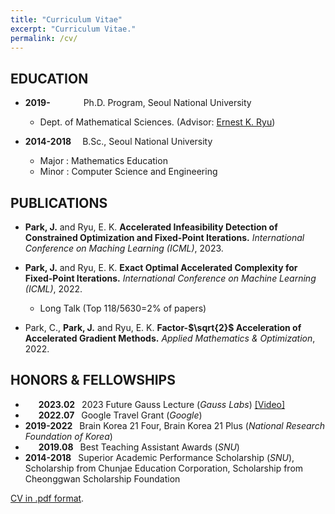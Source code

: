 ```yaml
---
title: "Curriculum Vitae"
excerpt: "Curriculum Vitae."
permalink: /cv/
---
```





EDUCATION
-----

- **2019-&emsp;&emsp;&emsp;&ensp;** Ph.D. Program, Seoul National University
  - Dept. of Mathematical Sciences. (Advisor: [Ernest K. Ryu](http://www.math.snu.ac.kr/~ernestryu/))

- **2014-2018&emsp;** B.Sc., Seoul National University
  - Major : Mathematics Education
  - Minor : Computer Science and Engineering



PUBLICATIONS
-----

- **Park, J.** and Ryu, E. K.
**Accelerated Infeasibility Detection of Constrained Optimization and Fixed-Point Iterations.**
_International Conference on Maching Learning (ICML)_, 2023.

- **Park, J.** and Ryu, E. K.
**Exact Optimal Accelerated Complexity for Fixed-Point Iterations.**
_International Conference on Machine Learning (ICML)_, 2022.
  - Long Talk (Top 118/5630=2% of papers)

- Park, C., **Park, J.** and Ryu, E. K.
**Factor-$\sqrt{2}$ Acceleration of Accelerated Gradient Methods.**
_Applied Mathematics & Optimization_, 2022.
  

HONORS & FELLOWSHIPS
-----

- **&emsp;&ensp;2023.02&ensp;** 2023 Future Gauss Lecture (_Gauss Labs_) [[Video]](https://www.youtube.com/watch?v=INbfDsWhq8M)
- **&emsp;&ensp;2022.07&ensp;** Google Travel Grant (_Google_)
- **2019-2022&ensp;** Brain Korea 21 Four, Brain Korea 21 Plus (_National Research Foundation of Korea_)
- **&emsp;&ensp;2019.08&ensp;** Best Teaching Assistant Awards (_SNU_)
- **2014-2018&ensp;** Superior Academic Performance Scholarship (_SNU_), Scholarship from Chunjae Education Corporation, Scholarship from Cheonggwan Scholarship Foundation


[CV in .pdf format](https://drive.google.com/file/d/1UuP897_D2a56dbhohXhmKeM_Uufsdbae/view?usp=sharing).
